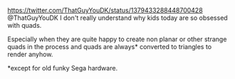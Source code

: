 https://twitter.com/ThatGuyYouDK/status/1379433288448700428 @ThatGuyYouDK I don't really understand why kids today are so obsessed with quads.

Especially when they are quite happy to create non planar or other strange quads in the process and quads are always* converted to triangles to render anyhow.

*except for old funky Sega hardware.